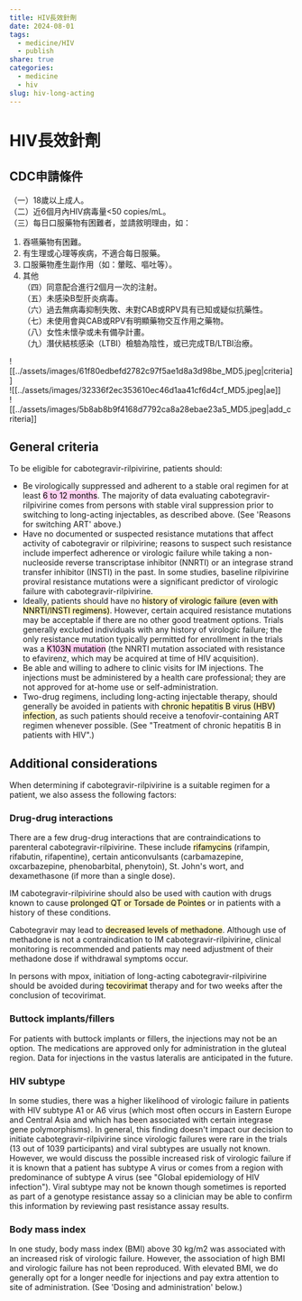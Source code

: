 ```yaml
---
title: HIV長效針劑
date: 2024-08-01
tags:
  - medicine/HIV
  - publish
share: true
categories:
  - medicine
  - hiv
slug: hiv-long-acting
---
```

# HIV長效針劑  
## CDC申請條件  
（一）18歲以上成人。  
（二）近6個月內HIV病毒量<50 copies/mL。  
（三）每日口服藥物有困難者，並請敘明理由，如：  
1. ﻿﻿吞嚥藥物有困難。  
2. ﻿﻿有生理或心理等疾病，不適合每日服藥。  
3. ﻿﻿口服藥物產生副作用（如：暈眩、嘔吐等）。  
4. 其他  
（四）同意配合進行2個月一次的注射。  
（五）未感染B型肝炎病毒。  
（六）過去無病毒抑制失敗、未對CAB或RPV具有已知或疑似抗藥性。  
（七）未使用會與CAB或RPV有明顯藥物交互作用之藥物。  
（八）女性未懷孕或未有備孕計畫。  
（九）潛伏結核感染（LTBI）檢驗為陰性，或已完成TB/LTBI治療。  
  
  
![[../assets/images/61f80edbefd2782c97f5ae1d8a3d98be_MD5.jpeg|criteria]]  
![[../assets/images/32336f2ec353610ec46d1aa41cf6d4cf_MD5.jpeg|ae]]  
![[../assets/images/5b8ab8b9f4168d7792ca8a28ebae23a5_MD5.jpeg|add_criteria]]  
## General criteria  
  
To be eligible for cabotegravir-rilpivirine, patients should:  
  
- Be virologically suppressed and adherent to a stable oral regimen for at least <mark style="background: #FFB8EBA6;">6 to 12 months</mark>. The majority of data evaluating cabotegravir-rilpivirine comes from persons with stable viral suppression prior to switching to long-acting injectables, as described above. (See 'Reasons for switching ART' above.)  
- Have no documented or suspected resistance mutations that affect activity of cabotegravir or rilpivirine; reasons to suspect such resistance include imperfect adherence or virologic failure while taking a non-nucleoside reverse transcriptase inhibitor (NNRTI) or an integrase strand transfer inhibitor (INSTI) in the past. In some studies, baseline rilpivirine proviral resistance mutations were a significant predictor of virologic failure with cabotegravir-rilpivirine.  
- Ideally, patients should have no <mark style="background: #FFF3A3A6;">history of virologic failure (even with NNRTI/INSTI regimens)</mark>. However, certain acquired resistance mutations may be acceptable if there are no other good treatment options. Trials generally excluded individuals with any history of virologic failure; the only resistance mutation typically permitted for enrollment in the trials was a <mark style="background: #FFB8EBA6;">K103N mutation</mark> (the NNRTI mutation associated with resistance to efavirenz, which may be acquired at time of HIV acquisition).  
- Be able and willing to adhere to clinic visits for IM injections. The injections must be administered by a health care professional; they are not approved for at-home use or self-administration.  
- Two-drug regimens, including long-acting injectable therapy, should generally be avoided in patients with <mark style="background: #FFF3A3A6;">chronic hepatitis B virus (HBV) infection</mark>, as such patients should receive a tenofovir-containing ART regimen whenever possible. (See "Treatment of chronic hepatitis B in patients with HIV".)  
  
## Additional considerations  
  
When determining if cabotegravir-rilpivirine is a suitable regimen for a patient, we also assess the following factors:  
  
### Drug-drug interactions  
  
There are a few drug-drug interactions that are contraindications to parenteral cabotegravir-rilpivirine. These include <mark style="background: #FFF3A3A6;">rifamycins</mark> (rifampin, rifabutin, rifapentine), certain anticonvulsants (carbamazepine, oxcarbazepine, phenobarbital, phenytoin), St. John's wort, and dexamethasone (if more than a single dose).  
  
IM cabotegravir-rilpivirine should also be used with caution with drugs known to cause <mark style="background: #FFF3A3A6;">prolonged QT or Torsade de Pointes</mark> or in patients with a history of these conditions.  
  
Cabotegravir may lead to <mark style="background: #FFF3A3A6;">decreased levels of methadone</mark>. Although use of methadone is not a contraindication to IM cabotegravir-rilpivirine, clinical monitoring is recommended and patients may need adjustment of their methadone dose if withdrawal symptoms occur.  
  
In persons with mpox, initiation of long-acting cabotegravir-rilpivirine should be avoided during <mark style="background: #FFF3A3A6;">tecovirimat</mark> therapy and for two weeks after the conclusion of tecovirimat.  
  
### Buttock implants/fillers  
For patients with buttock implants or fillers, the injections may not be an option. The medications are approved only for administration in the gluteal region. Data for injections in the vastus lateralis are anticipated in the future.  
  
### HIV subtype  
In some studies, there was a higher likelihood of virologic failure in patients with HIV subtype A1 or A6 virus (which most often occurs in Eastern Europe and Central Asia and which has been associated with certain integrase gene polymorphisms). In general, this finding doesn't impact our decision to initiate cabotegravir-rilpivirine since virologic failures were rare in the trials (13 out of 1039 participants) and viral subtypes are usually not known. However, we would discuss the possible increased risk of virologic failure if it is known that a patient has subtype A virus or comes from a region with predominance of subtype A virus (see "Global epidemiology of HIV infection"). Viral subtype may not be known though sometimes is reported as part of a genotype resistance assay so a clinician may be able to confirm this information by reviewing past resistance assay results.  
  
### Body mass index  
In one study, body mass index (BMI) above 30 kg/m2 was associated with an increased risk of virologic failure. However, the association of high BMI and virologic failure has not been reproduced. With elevated BMI, we do generally opt for a longer needle for injections and pay extra attention to site of administration. (See 'Dosing and administration' below.)